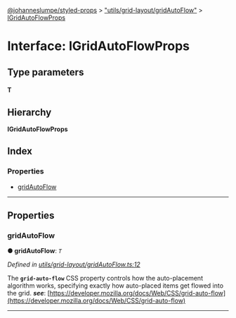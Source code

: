 [@johanneslumpe/styled-props](../README.md) > ["utils/grid-layout/gridAutoFlow"](../modules/_utils_grid_layout_gridautoflow_.md) > [IGridAutoFlowProps](../interfaces/_utils_grid_layout_gridautoflow_.igridautoflowprops.md)

# Interface: IGridAutoFlowProps

## Type parameters
#### T 
## Hierarchy

**IGridAutoFlowProps**

## Index

### Properties

* [gridAutoFlow](_utils_grid_layout_gridautoflow_.igridautoflowprops.md#gridautoflow)

---

## Properties

<a id="gridautoflow"></a>

###  gridAutoFlow

**● gridAutoFlow**: *`T`*

*Defined in [utils/grid-layout/gridAutoFlow.ts:12](https://github.com/johanneslumpe/styled-props/blob/3abf398/src/utils/grid-layout/gridAutoFlow.ts#L12)*

The **`grid-auto-flow`** CSS property controls how the auto-placement algorithm works, specifying exactly how auto-placed items get flowed into the grid.
*__see__*: [https://developer.mozilla.org/docs/Web/CSS/grid-auto-flow](https://developer.mozilla.org/docs/Web/CSS/grid-auto-flow)

___

